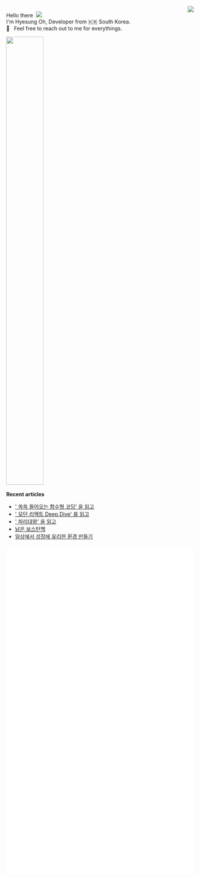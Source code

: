 <img align="right" src="https://hits.seeyoufarm.com/api/count/incr/badge.svg?url=https%3A%2F%2Fgithub.com%2Fhyesungoh%2Fhit-counter&count_bg=%238be9fd&title_bg=%2344475a&icon=riotgames.svg&icon_color=%23E7E7E7&title=hits&edge_flat=false">

<p align="left">

Hello there&nbsp; <img width=40 src="https://cdn.jsdelivr.net/gh/Th3Wall/assets-cdn/PersonalGithubReadme/HandGreet.gif" width="35px" /><br/>
I'm Hyesung Oh, Developer from :kr: South Korea. <br/>
💬 &nbsp; Feel free to reach out to me for everythings.<br/>

</p>

<a href="https://github.com/devxb/gitanimals">
  <img src="https://render.gitanimals.org/lines/hyesungoh?pet-id=1" width="100" height="1200"/>
</a>

<p align="left">

**Recent articles**
<!-- BLOG-POST-LIST: START -->
* [&#39; 쏙쏙 들어오는 함수형 코딩&#39; 을 읽고](https://www.hyesungoh.xyz/쏙쏙-들어오는-함수형-코딩)
* [&#39; 모던 리액트 Deep Dive&#39; 를 읽고](https://www.hyesungoh.xyz/모던-리액트-Deep-Dive)
* [&#39; 파리대왕&#39; 을 읽고](https://www.hyesungoh.xyz/파리대왕)
* [낡은 보스턴백](https://www.hyesungoh.xyz/2023-review)
* [일상에서 성장에 유리한 환경 만들기](https://www.hyesungoh.xyz/growth-in-everyday-life)
<!-- BLOG-POST-LIST: END -->

![Metrics](/github-metrics.svg)

</p>